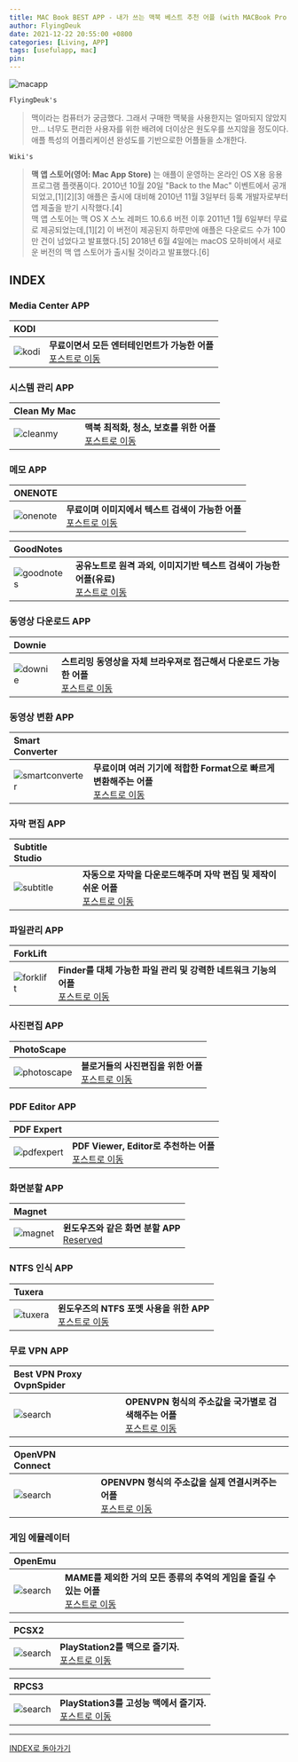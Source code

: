 ```yaml
---
title: MAC Book BEST APP - 내가 쓰는 맥북 베스트 추천 어플 (with MACBook Pro 2016)
author: FlyingDeuk
date: 2021-12-22 20:55:00 +0800
categories: [Living, APP]
tags: [usefulapp, mac]
pin:
---
```


![macapp](/img/living/macbook/macapp.jpg)

`FlyingDeuk's`
> 맥이라는 컴퓨터가 궁금했다. 그래서 구매한 맥북을 사용한지는 얼마되지 않았지만... 너무도 편리한 사용자를 위한 배려에 더이상은 원도우를 쓰지않을 정도이다. <br>
애플 특성의 어플리케이션 완성도를 기반으로한 어플들을 소개한다.

`Wiki's`
>**맥 앱 스토어(영어: Mac App Store)** 는 애플이 운영하는 온라인 OS X용 응용프로그램 플랫폼이다. 2010년 10월 20일 "Back to the Mac" 이벤트에서 공개되었고,[1][2][3] 애플은 출시에 대비해 2010년 11월 3일부터 등록 개발자로부터 앱 제출을 받기 시작했다.[4] <br>
맥 앱 스토어는 맥 OS X 스노 레퍼드 10.6.6 버전 이후 2011년 1월 6일부터 무료로 제공되었는데,[1][2] 이 버전이 제공된지 하루만에 애플은 다운로드 수가 100만 건이 넘었다고 발표했다.[5] 2018년 6월 4일에는 macOS 모하비에서 새로운 버전의 맥 앱 스토어가 출시될 것이라고 발표했다.[6]

## INDEX

### Media Center APP

| **KODI**          |                 |
|:-------------------------|:-----------------|
| ![kodi](/img/living/app/kodi_icon.png) |**무료이면서 모든 엔터테인먼트가 가능한 어플** <br> [포스트로 이동](/posts/KODI/)|

### 시스템 관리 APP

| **Clean My Mac**          |                 |
|:-------------------------|:-----------------|
| ![cleanmy](/img/living/app/cleanmy.png) |**맥북 최적화, 청소, 보호를 위한 어플** <br> [포스트로 이동](/posts/cleanmy/)|

### 메모 APP

| **ONENOTE**          |                 |
|:-------------------------|:-----------------|
| ![onenote](/img/living/app/onenote.png) |**무료이며 이미지에서 텍스트 검색이 가능한 어플** <br> [포스트로 이동](/posts/onenote/)|

| **GoodNotes**          |                 |
|:-------------------------|:-----------------|
| ![goodnotes](/img/living/app/goodnotes.png) |**공유노트로 원격 과외, 이미지기반 텍스트 검색이 가능한 어플(유료)** <br> [포스트로 이동](/posts/goodnotes/)|

### 동영상 다운로드 APP

| **Downie**          |                 |
|:-------------------------|:-----------------|
| ![downie](/img/living/app/downie.png) |**스트리밍 동영상을 자체 브라우져로 접근해서 다운로드 가능한 어플** <br> [포스트로 이동](/posts/downie/)|

### 동영상 변환 APP

| **Smart Converter**          |                 |
|:-------------------------|:-----------------|
| ![smartconverter](/img/living/app/smartconverter.png) |**무료이며 여러 기기에 적합한 Format으로 빠르게 변환해주는 어플** <br> [포스트로 이동](/posts/smartconverter/)|


### 자막 편집 APP

| **Subtitle Studio**          |                 |
|:-------------------------|:-----------------|
| ![subtitle](/img/living/app/subtitle.png) |**자동으로 자막을 다운로드해주며 자막 편집 및 제작이 쉬운 어플** <br> [포스트로 이동](/posts/subtitle/)|


### 파일관리 APP

| **ForkLift**          |                 |
|:-------------------------|:-----------------|
| ![forklift](/img/living/app/forklift.png) |**Finder를 대체 가능한 파일 관리 및 강력한 네트워크 기능의 어플** <br> [포스트로 이동](/posts/forklift/)|

### 사진편집 APP

| **PhotoScape**          |                 |
|:-------------------------|:-----------------|
| ![photoscape](/img/living/app/photoscape.png) |**블로거들의 사진편집을 위한 어플** <br> [포스트로 이동](/posts/photoscape/)|

### PDF Editor APP

| **PDF Expert**          |                 |
|:-------------------------|:-----------------|
| ![pdfexpert](/img/living/app/pdfexpert_mac.png) |**PDF Viewer, Editor로 추천하는 어플** <br> [포스트로 이동](/posts/pdfexpert_mac/)|

### 화면분할 APP

| **Magnet**          |                 |
|:-------------------------|:-----------------|
| ![magnet](/img/living/app/magnet.png) |**윈도우즈와 같은 화면 분할 APP** <br> [Reserved](/posts/magnet/)|

### NTFS 인식 APP

| **Tuxera**          |                 |
|:-------------------------|:-----------------|
| ![tuxera](/img/living/app/tuxera.png) |**윈도우즈의 NTFS 포멧 사용을 위한 APP** <br> [포스트로 이동](/posts/tuxera/)|

### 무료 VPN APP

| **Best VPN Proxy OvpnSpider**          |                 |
|:-------------------------|:-----------------|
| ![search](/img/living/app/spider.png) |**OPENVPN 헝식의 주소값을 국가별로 검색해주는 어플** <br> [포스트로 이동](/posts/Mac-vpn/)|

| **OpenVPN Connect**          |                 |
|:-------------------------|:-----------------|
| ![search](/img/living/app/openvpn.png) |**OPENVPN 형식의 주소값을 실제 연결시켜주는 어플** <br> [포스트로 이동](/posts/Mac-vpn/)|

### 게임 에뮬레이터

| **OpenEmu**          |                 |
|:-------------------------|:-----------------|
| ![search](/img/living/app/openemu.png) |**MAME를 제외한 거의 모든 종류의 추억의 게임을 즐길 수 있는 어플** <br> [포스트로 이동](/posts/MacGame/)|

| **PCSX2**          |                 |
|:-------------------------|:-----------------|
| ![search](/img/living/app/mac_ps2.png) |**PlayStation2를 맥으로 즐기자.** <br> [포스트로 이동](/posts/MacPS2/)|

| **RPCS3**          |                 |
|:-------------------------|:-----------------|
| ![search](/img/living/app/mac_ps3.png) |**PlayStation3를 고성능 맥에서 즐기자.** <br> [포스트로 이동](/posts/MacPS3/)|

----

[INDEX로 돌아가기](/posts/Macbook/)
